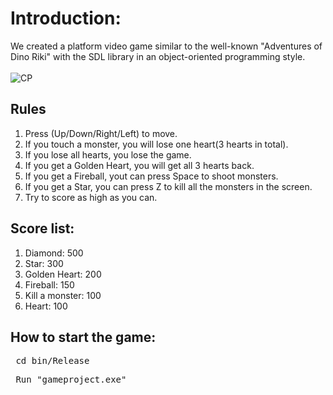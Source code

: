 # Introduction:
We created a platform video game similar to the well-known "Adventures of Dino Riki" with the SDL library in an object-oriented programming style. <br /><br />
![CP](https://github.com/peterwu-1031/Computer-Programming-Project/assets/56571300/b44b494b-10fc-490b-ae4d-9661c9fc19f9)
## Rules
1. Press (Up/Down/Right/Left) to move.
2. If you touch a monster, you will lose one heart(3 hearts in total).
3. If you lose all hearts, you lose the game.
4. If you get a Golden Heart, you will get all 3 hearts back.
5. If you get a Fireball, yout can press Space to shoot monsters.
6. If you get a Star, you can press Z to kill all the monsters in the screen.
7. Try to score as high as you can.
## Score list:
1. Diamond: 500
2. Star: 300
3. Golden Heart: 200
4. Fireball: 150
5. Kill a monster: 100
6. Heart: 100
## How to start the game:
<pre> cd bin/Release </pre>
<pre> Run "gameproject.exe" </pre>

